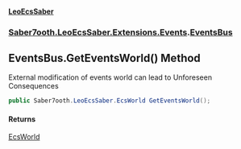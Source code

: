 #### [LeoEcsSaber](index.md 'index')
### [Saber7ooth.LeoEcsSaber.Extensions.Events](Saber7ooth.LeoEcsSaber.Extensions.Events.md 'Saber7ooth.LeoEcsSaber.Extensions.Events').[EventsBus](EventsBus.md 'Saber7ooth.LeoEcsSaber.Extensions.Events.EventsBus')

## EventsBus.GetEventsWorld() Method

External modification of events world can lead to Unforeseen Consequences

```csharp
public Saber7ooth.LeoEcsSaber.EcsWorld GetEventsWorld();
```

#### Returns
[EcsWorld](EcsWorld.md 'Saber7ooth.LeoEcsSaber.EcsWorld')